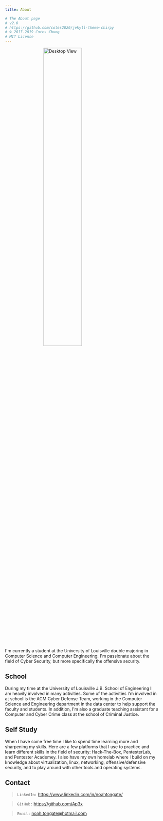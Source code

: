 ```yaml
---
title: About

# The About page
# v2.0
# https://github.com/cotes2020/jekyll-theme-chirpy
# © 2017-2019 Cotes Chung
# MIT License
---
```

<img src="/Blog/assets/img/profile/avatar.png" alt="Desktop View" style="display: block;  margin-left: auto; margin-right: auto;  width: 50%;">

I'm currently a student at the University of Louisville double majoring in Computer Science and Computer Engineering. I'm passionate about the field of Cyber Security, but more specifically the offensive security.

## School

During my time at the University of Louisville J.B. School of Engineering I am heavily involved in many activities. Some of the activities I'm involved in at school is the ACM Cyber Defense Team, working in the Computer Science and Engineering department in the data center to help support the faculty and students. In addition, I'm also a graduate teaching assistant for a Computer and Cyber Crime class at the school of Criminal Justice.

## Self Study

When I have some free time I like to spend time learning more and sharpening my skills. Here are a few platforms that I use to practice and learn different skills in the field of security: Hack-The-Box, PentesterLab, and Pentester Academey. I also have my own homelab where I build on my knowledge about virtualization, linux, networking, offensive/defensive security, and to play around with other tools and operating systems.

## Contact

> `LinkedIn:` https://www.linkedin.com/in/noahtongate/

> `GitHub:` https://github.com/Ap3x

> `Email:` noah.tongate@hotmail.com